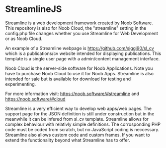 # StreamlineJS

Streamline is a web development framework created by Noob Software. This repository is also for Noob Cloud, the "streamline" setting in the config.php file changes whether you use Streamline for Web Development or as Noob Cloud.

An example of a Streamline webpage is https://github.com/siggi90/sl_cv which is a publications/cv website intended for displaying publications. This template is a single user page with a admin/content management interface.

Noob Cloud is the server-side software for Noob Applications. Note you have to purchase Noob Cloud to use it for Noob Apps. Streamline is also intended for sale but is available for download for testing and experimenting.

For more information visit: https://noob.software/#streamline
and https://noob.software/#cloud

Streamline is a very efficient way to develop web apps/web pages. The support page for the JSON definition is still under construction but in the meanwhile it can be infered from sl_cv template. Streamline allows for complex behaviour with relativly simple definitions. The corrosponding PHP code must be coded from scratch, but no JavaScript coding is neccessary. Streamline also allows custom code and custom frames. If you want to extend the functionality beyond what Streamline has to offer.